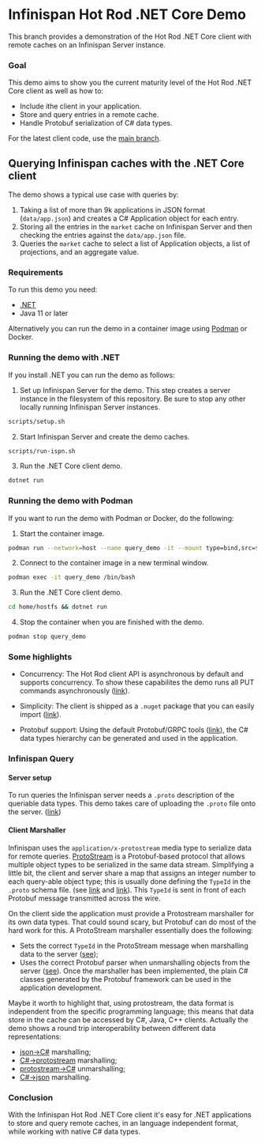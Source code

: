 # Infinispan Hot Rod .NET Core Demo

This branch provides a demonstration of the Hot Rod .NET Core client with remote caches on an Infinispan Server instance.
### Goal
This demo aims to show you the current maturity level of the Hot Rod .NET Core client as well as how to:

- Include ithe client in your application.
- Store and query entries in a remote cache.
- Handle Protobuf serialization of C# data types.

For the latest client code, use the [main branch](https://github.com/infinispan/Infinispan.Hotrod.Core/tree/main).

## Querying Infinispan caches with the .NET Core client

The demo shows a typical use case with queries by:
1. Taking a list of more than 9k applications in JSON format (`data/app.json`) and creates a C# Application object for each entry.
2. Storing all the entries in the `market` cache on Infinispan Server and then checking the entries against the `data/app.json` file.
3. Queries the `market` cache to select a list of Application objects, a list of projections, and an aggregate value.

### Requirements

To run this demo you need:

- [.NET](https://docs.microsoft.com/dotnet/core/install/)
- Java 11 or later

Alternatively you can run the demo in a container image using [Podman](https://podman.io/) or Docker.

### Running the demo with .NET

If you install .NET you can run the demo as follows:

1. Set up Infinispan Server for the demo. This step creates a server instance in the filesystem of this repository. Be sure to stop any other locally running Infinispan Server instances.
```bash
scripts/setup.sh
```
2. Start Infinispan Server and create the demo caches.
```bash
scripts/run-ispn.sh
```
3. Run the .NET Core client demo.
```bash
dotnet run
```

### Running the demo with Podman

If you want to run the demo with Podman or Docker, do the following:

1. Start the container image.
```bash
podman run --network=host --name query_demo -it --mount type=bind,src=$PWD,dst=/home/hostfs quay.io/rigazilla/netcore-demo:1.0 /bin/bash -c "cd home/hostfs && scripts/container-setup.sh"
```
2. Connect to the container image in a new terminal window.
```bash
podman exec -it query_demo /bin/bash
```
3. Run the .NET Core client demo.
```bash
cd home/hostfs && dotnet run
```
4. Stop the container when you are finished with the demo.
```bash
podman stop query_demo
```

### Some highlights

- Concurrency: The Hot Rod client API is asynchronous by default and supports concurrency. To show these capabilites the demo runs all PUT commands asynchronously ([link](https://github.com/infinispan/Infinispan.Hotrod.Core/blob/e2efac6591741d23ff92c6253bf1257a60ea8879/demo/Query/Program.cs#L111-L122)).

- Simplicity: The client is shipped as a `.nuget` package that you can easily import ([link](https://github.com/infinispan/Infinispan.Hotrod.Core/blob/234362df176512f23d0eaef171a26b6f5ccf9489/Query.csproj#L7)).
- Protobuf support: Using the default Protobuf/GRPC tools ([link](https://github.com/infinispan/Infinispan.Hotrod.Core/blob/234362df176512f23d0eaef171a26b6f5ccf9489/Query.csproj#L8-L9)), the C# data types hierarchy can be generated and used in the application.


### Infinispan Query

#### Server setup
To run queries the Infinispan server needs a `.proto` description of the queriable data types. This demo takes care of uploading the `.proto` file onto the server. ([link](https://github.com/infinispan/Infinispan.Hotrod.Core/blob/e2efac6591741d23ff92c6253bf1257a60ea8879/demo/Query/Program.cs#L69))

#### Client Marshaller
Infinispan uses the `application/x-protostream` media type to serialize data for remote queries. [ProtoStream](https://github.com/infinispan/protostream) is a Protobuf-based protocol that allows multiple object types to be serialized in the same data stream. Simplifying a little bit, the client and server share a map that assigns an integer number to each query-able object type; this is usually done defining the `TypeId` in the `.proto` schema file. (see [link](https://github.com/infinispan/Infinispan.Hotrod.Core/blob/a648993db9cd97ebff2186a6f3f5ef64b37517da/demo/Query/Protos/app.proto#L5) and [link](https://github.com/infinispan/Infinispan.Hotrod.Core/blob/a648993db9cd97ebff2186a6f3f5ef64b37517da/demo/Query/Protos/review.proto#L5)). This `TypeId` is sent in front of each Protobuf message transmitted across the wire.

On the client side the application must provide a Protostream marshaller for its own data types. That could sound scary, but Protobuf can do most of the hard work for this.
A ProtoStream marshaller essentially does the following:
- Sets the correct `TypeId` in the ProtoStream message when marshalling data to the server ([see](https://github.com/infinispan/Infinispan.Hotrod.Core/blob/234362df176512f23d0eaef171a26b6f5ccf9489/Marshaller.cs#L17-L24));
- Uses the correct Protobuf parser when unmarshalling objects from the server ([see](https://github.com/infinispan/Infinispan.Hotrod.Core/blob/234362df176512f23d0eaef171a26b6f5ccf9489/Marshaller.cs#L31-L37)).
Once the marshaller has been implemented, the plain C# classes generated by the Protobuf framework can be used in the application development.

Maybe it worth to highlight that, using protostream, the data format is independent from the specific programming language; this means that data store in the cache can be accessed by C#, Java, C++ clients. Actually the demo shows a round trip interoperability between different data representations:
- [json->C#](https://github.com/infinispan/Infinispan.Hotrod.Core/blob/234362df176512f23d0eaef171a26b6f5ccf9489/Program.cs#L117) marshalling;
- [C#->protostream](https://github.com/infinispan/Infinispan.Hotrod.Core/blob/234362df176512f23d0eaef171a26b6f5ccf9489/Program.cs#L118) marshalling;
- [protostream->C#](https://github.com/infinispan/Infinispan.Hotrod.Core/blob/234362df176512f23d0eaef171a26b6f5ccf9489/Program.cs#L46-L51) unmarshalling;
- [C#->json](https://github.com/infinispan/Infinispan.Hotrod.Core/blob/234362df176512f23d0eaef171a26b6f5ccf9489/Program.cs#L52) marshalling.

### Conclusion

With the Infinispan Hot Rod .NET Core client it's easy for .NET applications to store and query remote caches, in an language independent format, while working with native C# data types.
